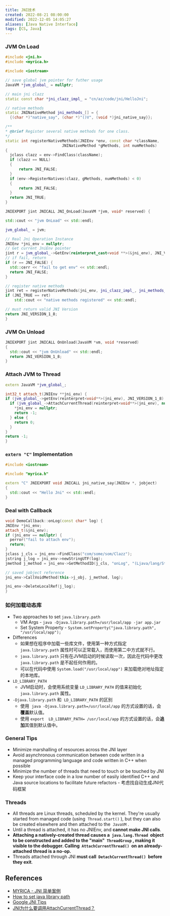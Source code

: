 ```yaml
---
title: JNI技术
created: 2022-08-21 08:00:00
modified: 2022-12-05 14:05:27
aliases: [Java Native Interface]
tags: [CS, Java]
---
```


### JVM On Load

```cpp
#include <jni.h>
#include <myrica.h>

#include <iostream>

// save global jvm pointer for futher usage
JavaVM *jvm_global_ = nullptr;

// main jni clazz
static const char *jni_clazz_impl_ = "cn/az/code/jni/HelloJni";

// native methods
static JNINativeMethod jni_methods_[] = {
  {(char *)"native_say", (char *)"()V", (void *)jni_native_say}};

/**
* @brief Register several native methods for one class.
*/
static int registerNativeMethods(JNIEnv *env, const char *className,
						 JNINativeMethod *gMethods, int numMethods)
{
  jclass clazz = env->FindClass(className);
  if (clazz == NULL)
  {
	  return JNI_FALSE;
  }
  if (env->RegisterNatives(clazz, gMethods, numMethods) < 0)
  {
	  return JNI_FALSE;
  }
  return JNI_TRUE;
}

JNIEXPORT jint JNICALL JNI_OnLoad(JavaVM *jvm, void* reserved) {

std::cout << "jvm OnLoad" << std::endl;

jvm_global_ = jvm;

// Real Jni Operation Instance
JNIEnv *jni_env = nullptr;
// Get current JniEnv pointer
jint r = jvm_global_->GetEnv(reinterpret_cast<void **>(&jni_env), JNI_VERSION_1_8);
// if fail, return
if (r == JNI_FALSE) {
  std::cerr << "fail to get env" << std::endl;
  return JNI_FALSE;
}

// register native methods
jint ret = registerNativeMethods(jni_env, jni_clazz_impl_, jni_methods_, sizeof(jni_methods_) / sizeof(jni_methods_[0]));
if (JNI_TRUE == ret)
	std::cout << "native methods registered" << std::endl;

// must return valid JNI Version
return JNI_VERSION_1_8;
}
```

### JVM On Unload

```cpp
JNIEXPORT jint JNICALL OnUnload(JavaVM *vm, void *reserved)
{
  std::cout << "jvm OnUnload" << std::endl;
  return JNI_VERSION_1_8;
}
```

### Attach JVM to Thread

```cpp
extern JavaVM *jvm_global_;

int32_t attach_t(JNIEnv **jni_env) {
if (jvm_global_->getEnv(reinterpret<void**>(jni_env), JNI_VERSION_1_8) < 0) {
  if (jvm_global_->AttachCurrentThread(reinterpret<void**>(jni_env), nullptr) < 0) {
	*jni_env = nullptr;
	return -1;
  } else {
	return 0;
  }
}
return -1;
}
```

### `extern "C"` Implementation

```cpp
#include <iostream>

#include "myrica.h"

extern "C" JNIEXPORT void JNICALL jni_native_say(JNIEnv *, jobject)
{
  std::cout << "Hello Jni" << std::endl;
}
```

### Deal with Callback

```cpp
void DemoCallback::onLog(const char* log) {
JNIEnv *jni_env;
attach_t(&jni_env);
if (jni_env == nullptr) {
  perror("fail to attach env");
  return;
}
jclass j_cls = jni_env->FindClass("com/some/som/Clazz");
jstring j_log = jni_env->newStringUTF(log);
jmethod j_method = jni_env->GetMethodID(j_cls, "onLog", "(Ljava/lang/String;)V");

// saved jobject reference
jni_env->CallVoidMethod(this->j_obj, j_method, log);

jni_env->DeleteLocalRef(j_log);
}
```

### 如何加载动态库

- Two approaches to set `java.library.path`
	- VM Args - `java -Djava.library.path=/usr/local/app -jar app.jar`
	- Set System Property - `System.setProperty("java.library.path", "/usr/local/app");`
- Differences
	- 如果想在程序中加载一些库文件，使用第一种方式指定 `java.library.path` 属性时可以正常载入，而使用第二中方式就不行。
	- `java.library.path` 只有在JVM启动的时候读取一次，因此在代码中更改 `java.library.path` 是不起任何作用的。
	- 可以在代码中使用 `System.load("/usr/local/app")` 来加载绝对地址指定的本地库。
- `LD_LIBRARY_PATH`
	- JVM启动时，会使用系统变量 `LD_LIBRARY_PATH` 的值来初始化`java.library.path` 属性。
- `-Djava.library.path` 和  `LD_LIBRARY_PATH` 的区别
	- 使用  `java -Djava.library.path=/usr/local/app` 的方式设置的话，会**覆盖**默认值。
	- 使用 `export  LD_LIBRARY_PATH= /usr/local/app` 的方式设置的话，会**追加**其值到默认值中。

### General Tips

- Minimize marshalling of resources across the JNI layer
- Avoid asynchronous communication between code written in a managed programming language and code written in C++ when possible
- Minimize the number of threads that need to touch or be touched by JNI
- Keep your interface code in a low number of easily identified C++ and Java source locations to facilitate future refactors - 考虑找自动生成JNI代码框架

### Threads

- All threads are Linux threads, scheduled by the kernel. They're usually started from managed code (using  `Thread.start()` ), but they can also be created elsewhere and then attached to the  `JavaVM` .
- Until a thread is attached, it has no JNIEnv, and **cannot make JNI calls**.
- **Attaching a natively-created thread causes a  `java.lang.Thread`  object to be constructed and added to the "main"  `ThreadGroup` , making it visible to the debugger. Calling  `AttachCurrentThread()`  on an already-attached thread is a no-op.**
- Threads attached through JNI **must call  `DetachCurrentThread()`  before they exit**.

## References

- [MYRICA - JNI 简单案例](https://github.com/azusachino/myrica)
- [How to set java library path](https://blog.csdn.net/codepython/article/details/42718003)
- [Google JNI Tips](https://developer.android.com/training/articles/perf-jni)
- [JNI为什么要调用AttachCurrentThread？](https://keeplooking.top/2020/05/19/Android/AttachCurrentThread)